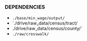 ### DEPENDENCIES 
- `./base/min_wage/output/`
- `./drive/raw_data/census/tract/
-  ./drive/raw_data/census/county/`
- `./raw/crosswalk/`